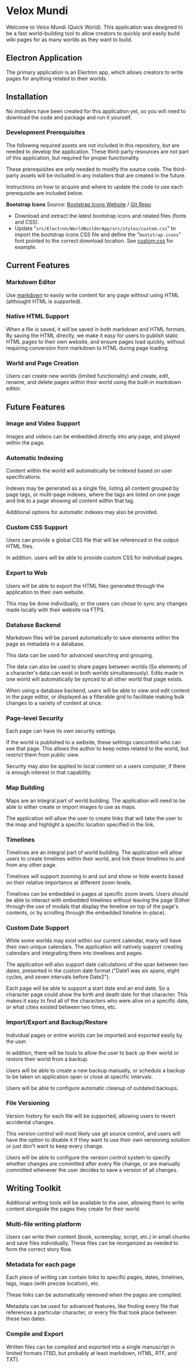 # Velox Mundi
Welcome to Velox Mundi (Quick World). This application was designed to be a fast world-building tool to allow creators to quickly and easily build wiki pages for as many worlds as they want to build.

## Electron Application
The primary application is an Electron app, which allows creators to write pages for anything related to their worlds.

## Installation
No installers have been created for this application yet, so you will need to download the code and package and run it yourself.

### Development Prerequisites
The following required assets are not included in this repository, but are needed to develop the application. These third-party resources are not part of this application, but required for proper functionality. 

These prerequisites are only needed to modify the source code. The third-party assets will be included in any installers that are created in the future. 

Instructions on how to acquire and where to update the code to use each prerequisite are included below.

**Bootstrap Icons**
Source: [Bootstrap Icons Website](https://icons.getbootstrap.com/) / [Git Repo](https://github.com/twbs/icons/releases/)
* Download and extract the latest bootstrap icons and related files (fonts and CSS).
* Update "`src/Electron/WorldBuilderApp/src/styles/custom.css`" to import the bootstrap icons CSS file and define the "`bootstrap-icons`" font pointed to the correct download location. See [custom.css](src/Electron/WorldBuilderApp/src/styles/custom.css) for example.

## Current Features

### Markdown Editor

Use [markdown](https://markdownguide.com) to easily write content for any page without using HTML (althought HTML is supported).

### Native HTML Support

When a file is saved, it will be saved in both markdown and HTML formats. By saving the HTML directly, we make it easy for users to publish static HTML pages to their own website, and ensure pages load quickly, without requiring conversion from markdown to HTML during page loading.

### World and Page Creation

Users can create new worlds (limited functionality) and create, edit, rename, and delete pages within their world using the built-in markdown editor.

## Future Features

### Image and Video Support

Images and videos can be embedded directly into any page, and played within the page.

### Automatic Indexing

Content within the world will automatically be indexed based on user specifications.

Indexes may be generated as a single file, listing all content grouped by page tags, or multi-page indexes, where the tags are listed on one page and link to a page showing all content within that tag.

Additional options for automatic indexes may also be provided.


### Custom CSS Support

Users can provide a global CSS file that will be referenced in the output HTML files.

In addition, users will be able to provide custom CSS for individual pages.

### Export to Web

Users will be able to export the HTML files generated through the application to their own website.

This may be done individually, or the users can chose to sync any changes made locally with their website via FTPS.

### Database Backend

Markdown files will be parsed automatically to save elements within the page as metadata in a database.

This data can be used for advanced searching and grouping.

The data can also be used to share pages between worlds (So elements of a character's data can exist in both worlds simultaneously). Edits made in one world will automatically be synced to all other world that page exists.

When using a database backend, users will be able to view and edit content in the page editor, or displayed as a filterable grid to facilitate making bulk changes to a variety of content at once.

### Page-level Security

Each page can have its own security settings.

If the world is published to a website, these settings cancontrol who can see that page. This allows the author to keep notes related to the world, but restrict them from public view.

Security may also be applied to local content on a users computer, if there is enough interest in that capability.

### Map Building

Maps are an integral part of world building. The application will need to be able to either create or import images to use as maps.

The application will allow the user to create links that will take the user to the imap and highlight a specific location specified in the link.

### Timelines

Timelines are an integral part of world building. The application will allow users to create timelines within their world, and link these timelines to and from any other page.

Timelines will support zooming in and out and show or hide events based on their relative importance at different zoom levels.

Timelines can be embedded in pages at specific zoom levels. Users should be able to interact with embedded timelines without leaving the page (Either through the use of modals that display the timeline on top of the page's contents, or by scrolling through the embedded timeline in-place).

### Custom Date Support

While some worlds may exist within our current calendar, many will have their own unique calendars. The application will natively support creating calendars and integrating them into timelines and pages. 

The application will also support date calculations of the span between two dates, presented in the custom date format ("Date1 was six spans, eight cycles, and seven intervals before Date2").

Each page will be able to support a start date and an end date. So a character page could show the birth and death date for that character. This makes it easy to find all of the characters who were alive on a specific date, or what cities existed between two times, etc.

### Import/Export and Backup/Restore

Individual pages or entire worlds can be imported and exported easily by the user.

In addition, there will be tools to allow the user to back up their world or restore their world from a backup.

Users will be able to create a new backup manually, or schedule a backup to be taken on application open or close at specific intervals.

Users will be able to configure automatic cleanup of outdated backups.

### File Versioning

Version history for each file will be supported, allowing users to revert accidental changes.

This version control will most likely use git source control, and users will have the option to disable it if they want to use their own versioning solution or just don't want to keep every change.

Users will be able to configure the version control system to specify whether changes are committed after every file change, or are manually committed whenever the user decides to save a version of all changes.

## Writing Toolkit

Additional writing tools will be available to the user, allowing them to write content alongside the pages they create for their world.

### Multi-file writing platform

Users can write their content (book, screenplay, script, etc.) in small chunks and save files individually. These files can be reorganized as needed to form the correct story flow.

### Metadata for each page

Each piece of writing can contain links to specific pages, dates, timelines, tags, maps (with precise location), etc. 

These links can be automatically removed when the pages are compiled.

Metadata can be used for advanced features, like finding every file that references a particular character, or every file that took place between these two dates.

### Compile and Export

Written files can be compiled and exported into a single manuscript in limited formats (TBD, but probably at least markdown, HTML, RTF, and TXT).



